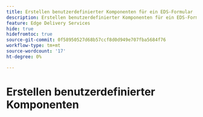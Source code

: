```yaml
---
title: Erstellen benutzerdefinierter Komponenten für ein EDS-Formular
description: Erstellen benutzerdefinierter Komponenten für ein EDS-Formular
feature: Edge Delivery Services
hide: true
hidefromtoc: true
source-git-commit: 0f58950527d68b57ccf8d0d949e707fba5684f76
workflow-type: tm+mt
source-wordcount: '17'
ht-degree: 0%

---
```



# Erstellen benutzerdefinierter Komponenten



